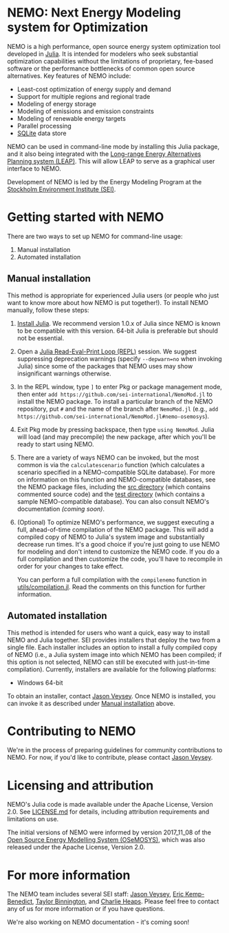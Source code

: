 # NEMO: Next Energy Modeling system for Optimization

NEMO is a high performance, open source energy system optimization tool developed in [Julia](https://julialang.org/).  It is intended for modelers who seek substantial optimization capabilities without the limitations of proprietary, fee-based software or the performance bottlenecks of common open source alternatives. Key features of NEMO include:

- Least-cost optimization of energy supply and demand
- Support for multiple regions and regional trade
- Modeling of energy storage
- Modeling of emissions and emission constraints
- Modeling of renewable energy targets
- Parallel processing
- [SQLite](https://www.sqlite.org/) data store

NEMO can be used in command-line mode by installing this Julia package, and it also being integrated with the [Long-range Energy Alternatives Planning system (LEAP)](https://www.energycommunity.org/). This will allow LEAP to serve as a graphical user interface to NEMO.

Development of NEMO is led by the Energy Modeling Program at the [Stockholm Environment Institute (SEI)](https://www.sei.org/).

# Getting started with NEMO

There are two ways to set up NEMO for command-line usage:

1. Manual installation
2. Automated installation

## Manual installation

This method is appropriate for experienced Julia users (or people who just want to know more about how NEMO is put together!). To install NEMO manually, follow these steps:

1. [Install Julia](https://julialang.org/downloads/). We recommend version 1.0.x of Julia since NEMO is known to be compatible with this version. 64-bit Julia is preferable but should not be essential.

2. Open a [Julia Read-Eval-Print Loop (REPL)](https://docs.julialang.org/en/v1/stdlib/REPL/#The-Julia-REPL-1) session. We suggest suppressing deprecation warnings (specify `--depwarn=no` when invoking Julia) since some of the packages that NEMO uses may show insignificant warnings otherwise.

3. In the REPL window, type `]` to enter Pkg or package management mode, then enter `add https://github.com/sei-international/NemoMod.jl` to install the NEMO package. To install a particular branch of the NEMO repository, put `#` and the name of the branch after `NemoMod.jl` (e.g., `add https://github.com/sei-international/NemoMod.jl#nemo-osemosys`).

4. Exit Pkg mode by pressing backspace, then type `using NemoMod`. Julia will load (and may precompile) the new package, after which you'll be ready to start using NEMO.

5. There are a variety of ways NEMO can be invoked, but the most common is via the `calculatescenario` function (which calculates a scenario specified in a NEMO-compatible SQLite database). For more on information on this function and NEMO-compatible databases, see the NEMO package files, including the [src directory](src) (which contains commented source code) and the [test directory](test) (which contains a sample NEMO-compatible database). You can also consult NEMO's documentation *(coming soon)*.

6. (Optional) To optimize NEMO's performance, we suggest executing a full, ahead-of-time compilation of the NEMO package. This will add a compiled copy of NEMO to Julia's system image and substantially decrease run times. It's a good choice if you're just going to use NEMO for modeling and don't intend to customize the NEMO code. If you do a full compilation and then customize the code, you'll have to recompile in order for your changes to take effect.

	You can perform a full compilation with the `compilenemo` function in [utils/compilation.jl](utils/compilation.jl). Read the comments on this function for further information.

## Automated installation

This method is intended for users who want a quick, easy way to install NEMO and Julia together. SEI provides installers that deploy the two from a single file. Each installer includes an option to install a fully compiled copy of NEMO (i.e., a Julia system image into which NEMO has been compiled; if this option is not selected, NEMO can still be executed with just-in-time compilation). Currently, installers are available for the following platforms:

- Windows 64-bit

To obtain an installer, contact [Jason Veysey](https://www.sei.org/people/jason-veysey/). Once NEMO is installed, you can invoke it as described under [Manual installation](https://github.com/sei-international/NemoMod.jl/blob/master/README.md#manual-installation) above.

# Contributing to NEMO

We're in the process of preparing guidelines for community contributions to NEMO. For now, if you'd like to contribute, please contact [Jason Veysey](https://www.sei.org/people/jason-veysey/).

# Licensing and attribution

NEMO's Julia code is made available under the Apache License, Version 2.0. See [LICENSE.md](LICENSE.md) for details, including attribution requirements and limitations on use.

The initial versions of NEMO were informed by version 2017_11_08 of the [Open Source Energy Modelling System (OSeMOSYS)](OSeMOSYS), which was also released under the Apache License, Version 2.0.

# For more information

The NEMO team includes several SEI staff: [Jason Veysey](https://www.sei.org/people/jason-veysey/), [Eric Kemp-Benedict](https://www.sei.org/people/eric-kemp-benedict/), [Taylor Binnington](https://www.sei.org/people/taylor-binnington/), and [Charlie Heaps](https://www.sei.org/people/charles-heaps/). Please feel free to contact any of us for more information or if you have questions.

We're also working on NEMO documentation - it's coming soon!
